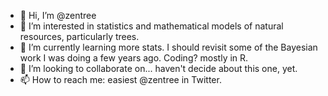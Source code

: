 - 👋 Hi, I’m @zentree
- 👀 I’m interested in statistics and mathematical models of natural resources, particularly trees.
- 🌱 I’m currently learning more stats. I should revisit some of the Bayesian work I was doing a few years ago. Coding? mostly in R.
- 💞️ I’m looking to collaborate on... haven't decide about this one, yet.
- 📫 How to reach me: easiest @zentree in Twitter.

<!---
zentree/zentree is a ✨ special ✨ repository because its `README.md` (this file) appears on your GitHub profile.
You can click the Preview link to take a look at your changes.
--->

